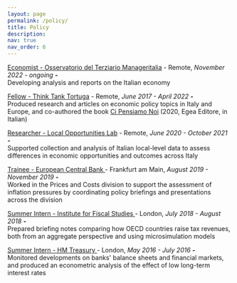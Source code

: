 ```yaml
---
layout: page
permalink: /policy/
title: Policy
description: 
nav: true
nav_order: 6
---
```

<a href='https://www.manageritalia.it/osservatorio-del-terziario/'>Economist - Osservatorio del Terziario Manageritalia</a> - Remote, *November 2022 - ongoing* **-**   
Developing analysis and reports on the Italian economy

<a href='https://www.tortuga-econ.it/'>Fellow - Think Tank Tortuga</a> - Remote, *June 2017 - April 2022* **-**    
Produced research and articles on economic policy topics in Italy and Europe, and co-authored the book <a href='https://www.egeaeditore.it/ita/prodotti/sociologia/ci-pensiamo-noi.aspx'>Ci Pensiamo Noi</a> (2020, Egea Editore, in Italian)

<a href='https://www.localopportunitieslab.it/?page_id=2842'>Researcher - Local Opportunities Lab</a> - Remote, *June 2020 - October 2021* **-**   
Supported collection and analysis of Italian local-level data to assess differences in economic opportunities and outcomes across Italy

<a href='https://www.ecb.europa.eu/home/html/index.en.html'>Trainee - European Central Bank </a> - Frankfurt am Main, *August 2019 - November 2019* **-**  
Worked in the Prices and Costs division to support the assessment of inflation pressures by coordinating policy briefings and presentations across the division

<a href='https://ifs.org.uk/'>Summer Intern - Institute for Fiscal Studies </a> - London, *July 2018 - August 2018* **-**   
Prepared briefing notes comparing how OECD countries raise tax revenues, both from an aggregate perspective and using microsimulation models

<a href='https://www.gov.uk/government/organisations/hm-treasury'>Summer Intern - HM Treasury </a> - London, *May 2016 - July 2016* **-**  
Monitored developments on banks' balance sheets and financial markets, and produced an econometric analysis of the effect of low long-term interest rates
